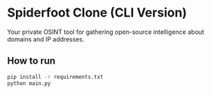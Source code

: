 # Spiderfoot Clone (CLI Version)

Your private OSINT tool for gathering open-source intelligence about domains and IP addresses.

## How to run

```bash
pip install -r requirements.txt
python main.py
